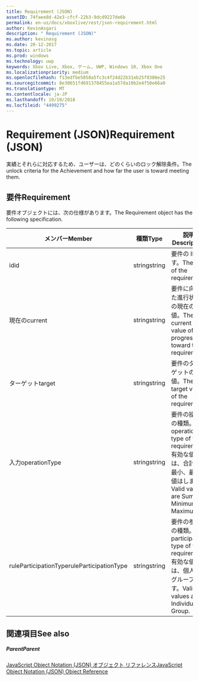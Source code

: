 ```yaml
---
title: Requirement (JSON)
assetID: 74faee8d-42e3-cfcf-22b3-9dcd9227de6b
permalink: en-us/docs/xboxlive/rest/json-requirement.html
author: KevinAsgari
description: " Requirement (JSON)"
ms.author: kevinasg
ms.date: 20-12-2017
ms.topic: article
ms.prod: windows
ms.technology: uwp
keywords: Xbox Live, Xbox, ゲーム, UWP, Windows 10, Xbox One
ms.localizationpriority: medium
ms.openlocfilehash: f13edfbe5858a5fc3c4f24d22b31eb25f8386e25
ms.sourcegitcommit: 8e30651fd691378455ea1a57da10b2e4f50e66a0
ms.translationtype: MT
ms.contentlocale: ja-JP
ms.lasthandoff: 10/10/2018
ms.locfileid: "4499275"
---
```

# <a name="requirement-json"></a><span data-ttu-id="e2c78-104">Requirement (JSON)</span><span class="sxs-lookup"><span data-stu-id="e2c78-104">Requirement (JSON)</span></span>
<span data-ttu-id="e2c78-105">実績とそれらに対応するため、ユーザーは、どのくらいのロック解除条件。</span><span class="sxs-lookup"><span data-stu-id="e2c78-105">The unlock criteria for the Achievement and how far the user is toward meeting them.</span></span> 
<a id="ID4EN"></a>

 
## <a name="requirement"></a><span data-ttu-id="e2c78-106">要件</span><span class="sxs-lookup"><span data-stu-id="e2c78-106">Requirement</span></span>
 
<span data-ttu-id="e2c78-107">要件オブジェクトには、次の仕様があります。</span><span class="sxs-lookup"><span data-stu-id="e2c78-107">The Requirement object has the following specification.</span></span>
 
| <span data-ttu-id="e2c78-108">メンバー</span><span class="sxs-lookup"><span data-stu-id="e2c78-108">Member</span></span>| <span data-ttu-id="e2c78-109">種類</span><span class="sxs-lookup"><span data-stu-id="e2c78-109">Type</span></span>| <span data-ttu-id="e2c78-110">説明</span><span class="sxs-lookup"><span data-stu-id="e2c78-110">Description</span></span>| 
| --- | --- | --- | 
| <span data-ttu-id="e2c78-111">id</span><span class="sxs-lookup"><span data-stu-id="e2c78-111">id</span></span>| <span data-ttu-id="e2c78-112">string</span><span class="sxs-lookup"><span data-stu-id="e2c78-112">string</span></span>| <span data-ttu-id="e2c78-113">要件の ID です。</span><span class="sxs-lookup"><span data-stu-id="e2c78-113">The ID of the requirement.</span></span>| 
| <span data-ttu-id="e2c78-114">現在の</span><span class="sxs-lookup"><span data-stu-id="e2c78-114">current</span></span>| <span data-ttu-id="e2c78-115">string</span><span class="sxs-lookup"><span data-stu-id="e2c78-115">string</span></span>| <span data-ttu-id="e2c78-116">要件に向けた進行状況の現在の値。</span><span class="sxs-lookup"><span data-stu-id="e2c78-116">The current value of progression toward the requirement.</span></span>| 
| <span data-ttu-id="e2c78-117">ターゲット</span><span class="sxs-lookup"><span data-stu-id="e2c78-117">target</span></span>| <span data-ttu-id="e2c78-118">string</span><span class="sxs-lookup"><span data-stu-id="e2c78-118">string</span></span>| <span data-ttu-id="e2c78-119">要件のターゲットの値。</span><span class="sxs-lookup"><span data-stu-id="e2c78-119">The target value of the requirement.</span></span>| 
| <span data-ttu-id="e2c78-120">入力</span><span class="sxs-lookup"><span data-stu-id="e2c78-120">operationType</span></span>| <span data-ttu-id="e2c78-121">string</span><span class="sxs-lookup"><span data-stu-id="e2c78-121">string</span></span>| <span data-ttu-id="e2c78-122">要件の操作の種類。</span><span class="sxs-lookup"><span data-stu-id="e2c78-122">The operation type of the requirement.</span></span> <span data-ttu-id="e2c78-123">有効な値は、合計、最小、最大値はします。</span><span class="sxs-lookup"><span data-stu-id="e2c78-123">Valid values are Sum, Minimum, Maximum.</span></span>| 
| <span data-ttu-id="e2c78-124">ruleParticipationType</span><span class="sxs-lookup"><span data-stu-id="e2c78-124">ruleParticipationType</span></span>| <span data-ttu-id="e2c78-125">string</span><span class="sxs-lookup"><span data-stu-id="e2c78-125">string</span></span>| <span data-ttu-id="e2c78-126">要件の参加の種類。</span><span class="sxs-lookup"><span data-stu-id="e2c78-126">The participation type of the requirement.</span></span> <span data-ttu-id="e2c78-127">有効な値は、個人のグループです。</span><span class="sxs-lookup"><span data-stu-id="e2c78-127">Valid values are Individual, Group.</span></span>| 
  
<a id="ID4ETC"></a>

 
## <a name="see-also"></a><span data-ttu-id="e2c78-128">関連項目</span><span class="sxs-lookup"><span data-stu-id="e2c78-128">See also</span></span>
 
<a id="ID4EVC"></a>

 
##### <a name="parent"></a><span data-ttu-id="e2c78-129">Parent</span><span class="sxs-lookup"><span data-stu-id="e2c78-129">Parent</span></span> 

[<span data-ttu-id="e2c78-130">JavaScript Object Notation (JSON) オブジェクト リファレンス</span><span class="sxs-lookup"><span data-stu-id="e2c78-130">JavaScript Object Notation (JSON) Object Reference</span></span>](atoc-xboxlivews-reference-json.md)

   